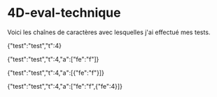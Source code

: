 # 4D-eval-technique

Voici les chaînes de caractères avec lesquelles j'ai effectué mes tests.

{"test":"test","t":4}

{"test":"test","t":4,"a":["fe":"f"]}

{"test":"test","t":4,"a":[{"fe":"f"}]}

{"test":"test","t":4,"a":["fe":"f",{"fe":4}]}
